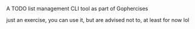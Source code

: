 A TODO list management CLI tool as part of Gophercises

just an exercise, you can use it, but are advised not to, at least for now lol